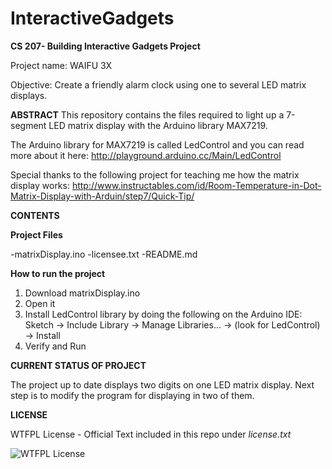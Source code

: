 # InteractiveGadgets
**CS 207- Building Interactive Gadgets Project**

Project name: WAIFU 3X

Objective: Create a friendly alarm clock using one to several LED matrix displays.

**ABSTRACT**
This repository contains the files required to light up a 7-segment LED matrix display with the Arduino library MAX7219.

The Arduino library for MAX7219 is called LedControl and you can read more about it here: 
http://playground.arduino.cc/Main/LedControl

Special thanks to the following project for teaching me how the matrix display works:
http://www.instructables.com/id/Room-Temperature-in-Dot-Matrix-Display-with-Arduin/step7/Quick-Tip/

**CONTENTS**

**Project Files**

-matrixDisplay.ino
-licensee.txt
-README.md

**How to run the project**

1. Download matrixDisplay.ino
2. Open it
3. Install LedControl library by doing the following on the Arduino IDE:
Sketch -> Include Library -> Manage Libraries... -> (look for LedControl) -> Install
4. Verify and Run

**CURRENT STATUS OF PROJECT**

The project up to date displays two digits on one LED matrix display. Next step is to modify the program for displaying in two of them.

**LICENSE**

WTFPL License - Official Text included in this repo under _license.txt_

![WTFPL License](http://www.wtfpl.net/wp-content/uploads/2012/12/logo-220x1601.png)






